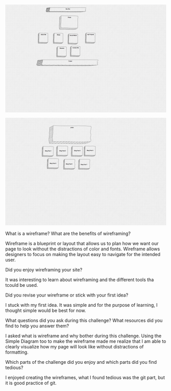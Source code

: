 ![Alt text](imgs/wireframe-index.png)

![Alt text](imgs/wireframe-blog-index.png)


What is a wireframe?  What are the benefits of wireframing?

Wireframe is a blueprint or layout that allows us to plan how we want our page to look without the distractions of color and fonts.  Wireframe allows designers to focus on making the layout easy to navigate for the intended user.

Did you enjoy wireframing your site?

It was interesting to learn about wireframing and the different tools tha tcould be used.

Did you revise your wireframe or stick with your first idea?

I stuck with my first idea. It was simple and for the purpose of learning, I thought simple would be best for now.

What questions did you ask during this challenge? What resources did you find to help you answer them?

I asked what is wireframe and why bother during this challenge. Using the Simple Diagram too to make the wireframe made me realize that I am able to clearly visualize how my page will look like without distractions of formatting.

Which parts of the challenge did you enjoy and which parts did you find tedious?

I enjoyed creating the wireframes, what I found tedious was the git part, but it is good practice of git.